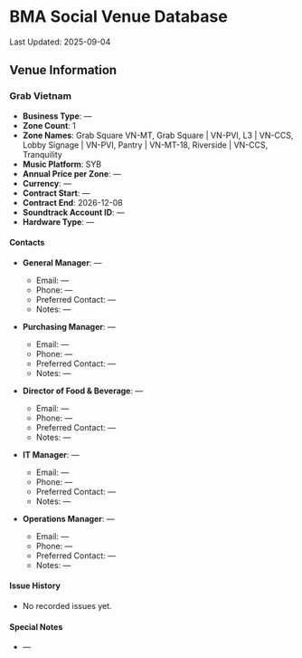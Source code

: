 # BMA Social Venue Database

Last Updated: 2025-09-04

## Venue Information

### Grab Vietnam
- **Business Type**: —
- **Zone Count**: 1
- **Zone Names**: Grab Square VN-MT, Grab Square | VN-PVI, L3 | VN-CCS, Lobby Signage | VN-PVI, Pantry | VN-MT-18, Riverside | VN-CCS, Tranquility
- **Music Platform**: SYB
- **Annual Price per Zone**: —
- **Currency**: —
- **Contract Start**: —
- **Contract End**: 2026-12-08
- **Soundtrack Account ID**: —
- **Hardware Type**: —

#### Contacts
- **General Manager**: —
  - Email: —
  - Phone: —
  - Preferred Contact: —
  - Notes: —

- **Purchasing Manager**: —
  - Email: —
  - Phone: —
  - Preferred Contact: —
  - Notes: —

- **Director of Food & Beverage**: —
  - Email: —
  - Phone: —
  - Preferred Contact: —
  - Notes: —

- **IT Manager**: —
  - Email: —
  - Phone: —
  - Preferred Contact: —
  - Notes: —

- **Operations Manager**: —
  - Email: —
  - Phone: —
  - Preferred Contact: —
  - Notes: —

#### Issue History
- No recorded issues yet.

#### Special Notes
- —
